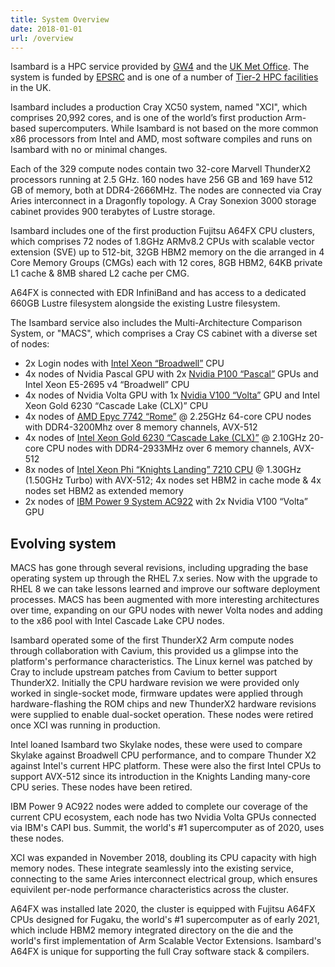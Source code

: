 ```yaml
---
title: System Overview
date: 2018-01-01
url: /overview
---
```


Isambard is a HPC service provided by [GW4](http://gw4.ac.uk/) and the [UK Met Office](https://www.metoffice.gov.uk/). The system is funded by [EPSRC](http://www.epsrc.ac.uk/) and is one of a number of [Tier-2 HPC facilities](http://www.hpc-uk.ac.uk/facilities/) in the UK.

Isambard includes a production Cray XC50 system, named "XCI", which comprises 20,992 cores, and is one of the world’s first production Arm-based supercomputers. While Isambard is not based on the more common x86 processors from Intel and AMD, most software compiles and runs on Isambard with no or minimal changes.

Each of the 329 compute nodes contain two 32-core Marvell ThunderX2 processors running at 2.5 GHz. 160 nodes have 256 GB and 169 have 512 GB of memory, both at DDR4-2666MHz. The nodes are connected via Cray Aries interconnect in a Dragonfly topology. A Cray Sonexion 3000 storage cabinet provides 900 terabytes of Lustre storage.

Isambard includes one of the first production Fujitsu A64FX CPU clusters, which comprises 72 nodes of 1.8GHz ARMv8.2 CPUs with scalable vector extension (SVE) up to 512-bit, 32GB HBM2 memory on the die arranged in 4 Core Memory Groups (CMGs) each with 12 cores, 8GB HBM2, 64KB private L1 cache & 8MB shared L2 cache per CMG. 

A64FX is connected with EDR InfiniBand and has access to a dedicated 660GB Lustre filesystem alongside the existing Lustre filesystem.

The Isambard service also includes the Multi-Architecture Comparison System, or "MACS", which comprises a Cray CS cabinet with a diverse set of nodes:

- 2x Login nodes with [Intel Xeon “Broadwell”](https://ark.intel.com/content/www/us/en/ark/products/91316/intel-xeon-processor-e5-2695-v4-45m-cache-2-10-ghz.html) CPU
- 4x nodes of Nvidia Pascal GPU with 2x [Nvidia P100 “Pascal”](https://www.nvidia.com/en-us/data-center/pascal-gpu-architecture/) GPUs and Intel Xeon E5-2695 v4 “Broadwell” CPU
- 4x nodes of Nvidia Volta GPU with 1x [Nvidia V100 “Volta”](https://www.nvidia.com/en-us/data-center/volta-gpu-architecture/) GPU and Intel Xeon Gold 6230 “Cascade Lake (CLX)” CPU
- 4x nodes of [AMD Epyc 7742 “Rome”](https://www.amd.com/en/products/cpu/amd-epyc-7742) @ 2.25GHz 64-core CPU nodes with DDR4-3200Mhz over 8 memory channels, AVX-512
- 4x nodes of [Intel Xeon Gold 6230 “Cascade Lake (CLX)”](https://ark.intel.com/content/www/us/en/ark/products/192437/intel-xeon-gold-6230-processor-27-5m-cache-2-10-ghz.html) @ 2.10GHz 20-core CPU nodes with DDR4-2933MHz over 6 memory channels, AVX-512
- 8x nodes of [Intel Xeon Phi “Knights Landing” 7210 CPU](https://ark.intel.com/products/94033/Intel-Xeon-Phi-Processor-7210-16GB-1_30-GHz-64-core) @ 1.30GHz (1.50GHz Turbo) with AVX-512; 4x nodes set HBM2 in cache mode & 4x nodes set HBM2 as extended memory
- 2x nodes of [IBM Power 9 System AC922](https://www.ibm.com/uk-en/marketplace/power-systems-ac922) with 2x Nvidia V100 “Volta” GPU

## Evolving system

MACS has gone through several revisions, including upgrading the base operating system up through the RHEL 7.x series. Now with the upgrade to RHEL 8 we can take lessons learned and improve our software deployment processes. MACS has been augmented with more interesting architectures over time, expanding on our GPU nodes with newer Volta nodes and adding to the x86 pool with Intel Cascade Lake CPU nodes.

Isambard operated some of the first ThunderX2 Arm compute nodes through collaboration with Cavium, this provided us a glimpse into the platform's performance characteristics. The Linux kernel was patched by Cray to include upstream patches from Cavium to better support ThunderX2. Initially the CPU hardware revision we were provided only worked in single-socket mode, firmware updates were applied through hardware-flashing the ROM chips and new ThunderX2 hardware revisions were supplied to enable dual-socket operation. These nodes were retired once XCI was running in production.

Intel loaned Isambard two Skylake nodes, these were used to compare Skylake against Broadwell CPU performance, and to compare Thunder X2 against Intel's current HPC platform. These were also the first Intel CPUs to support AVX-512 since its introduction in the Knights Landing many-core CPU series. These nodes have been retired.

IBM Power 9 AC922 nodes were added to complete our coverage of the current CPU ecosystem, each node has two Nvidia Volta GPUs connected via IBM's CAPI bus. Summit, the world's #1 supercomputer as of 2020, uses these nodes.

XCI was expanded in November 2018, doubling its CPU capacity with high memory nodes. These integrate seamlessly into the existing service, connecting to the same Aries interconnect electrical group, which ensures equivilent per-node performance characteristics across the cluster.

A64FX was installed late 2020, the cluster is equipped with Fujitsu A64FX CPUs designed for Fugaku, the world's #1 supercomputer as of early 2021, which include HBM2 memory integrated directory on the die and the world's first implementation of Arm Scalable Vector Extensions. Isambard's A64FX is unique for supporting the full Cray software stack & compilers.